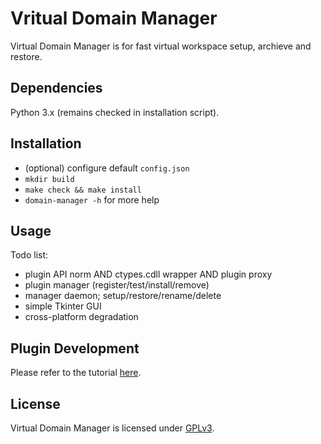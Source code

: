 # Vritual Domain Manager

Virtual Domain Manager is for fast virtual workspace setup, archieve and restore.

## Dependencies

Python 3.x (remains checked in installation script).

## Installation

* (optional) configure default `config.json`
* `mkdir build`
* `make check && make install`
* `domain-manager -h` for more help

## Usage

Todo list:

- plugin API norm AND ctypes.cdll wrapper AND plugin proxy
- plugin manager (register/test/install/remove)
- manager daemon; setup/restore/rename/delete
- simple Tkinter GUI
- cross-platform degradation

## Plugin Development

Please refer to the tutorial [here](plugin-template/README.md).

## License

Virtual Domain Manager is licensed under [GPLv3](LICENSE).